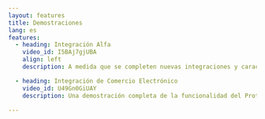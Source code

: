 ```yaml
---
layout: features
title: Demostraciones
lang: es
features:
  - heading: Integración Alfa
    video_id: I5BAj7gjUBA
    align: left
    description: A medida que se completen nuevas integraciones y características, se registrarán nuevos videos de demostración para su visualización.

  - heading: Integración de Comercio Electrónico
    video_id: U49Gn0GiUAY
    description: Una demostración completa de la funcionalidad del Protocolo de FIO para una transacción de comercio electrónico. Tenga en cuenta que FIO no está construyendo un procesador de pago. Sin embargo, esta demostración muestra una implementación potencial del protocolo FIO con tal servicio.

---
```

